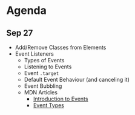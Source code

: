 # Agenda

## Sep 27

- Add/Remove Classes from Elements
- Event Listeners
  - Types of Events
  - Listening to Events
  - Event `.target`
  - Default Event Behaviour (and canceling it)
  - Event Bubbling
  - MDN Articles
    - [Introduction to Events](https://developer.mozilla.org/en-US/docs/Learn/JavaScript/Building_blocks/Events)
    - [Event Types](https://developer.mozilla.org/en-US/docs/Web/API/Element#events)